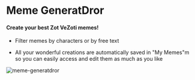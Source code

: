
# Meme GeneratDror

#### Create your best Zot VeZoti memes!

* Filter memes by characters or by free text 

* All your wonderful creations are automatically saved in "My Memes"m so you can easily access and edit them as much as you like


![meme-generatdror](https://user-images.githubusercontent.com/116891360/226161370-12d26c39-8419-4730-bfe2-9b8b2b1177e0.png)
